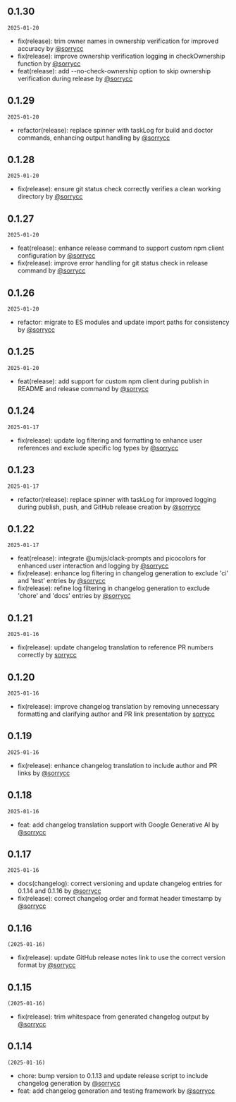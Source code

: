 ## 0.1.30

`2025-01-20`

- fix(release): trim owner names in ownership verification for improved accuracy by [@sorrycc](https://github.com/sorrycc)
- fix(release): improve ownership verification logging in checkOwnership function by [@sorrycc](https://github.com/sorrycc)
- feat(release): add --no-check-ownership option to skip ownership verification during release by [@sorrycc](https://github.com/sorrycc)


## 0.1.29

`2025-01-20`

- refactor(release): replace spinner with taskLog for build and doctor commands, enhancing output handling by [@sorrycc](https://github.com/sorrycc)


## 0.1.28

`2025-01-20`

- fix(release): ensure git status check correctly verifies a clean working directory by [@sorrycc](https://github.com/sorrycc)


## 0.1.27

`2025-01-20`

- feat(release): enhance release command to support custom npm client configuration by [@sorrycc](https://github.com/sorrycc)
- fix(release): improve error handling for git status check in release command by [@sorrycc](https://github.com/sorrycc)


## 0.1.26

`2025-01-20`

- refactor: migrate to ES modules and update import paths for consistency by [@sorrycc](https://github.com/sorrycc)


## 0.1.25

`2025-01-20`

- feat(release): add support for custom npm client during publish in README and release command by [@sorrycc](https://github.com/sorrycc)


## 0.1.24

`2025-01-17`

- fix(release): update log filtering and formatting to enhance user references and exclude specific log types by [@sorrycc](https://github.com/sorrycc)


## 0.1.23

`2025-01-17`

- refactor(release): replace spinner with taskLog for improved logging during publish, push, and GitHub release creation by [@sorrycc](https://github.com/sorrycc)


## 0.1.22

`2025-01-17`

- feat(release): integrate @umijs/clack-prompts and picocolors for enhanced user interaction and logging by [@sorrycc](https://github.com/sorrycc)
- fix(release): enhance log filtering in changelog generation to exclude 'ci' and 'test' entries by [@sorrycc](https://github.com/sorrycc)
- fix(release): refine log filtering in changelog generation to exclude 'chore' and 'docs' entries by [@sorrycc](https://github.com/sorrycc)


## 0.1.21

`2025-01-16`

- fix(release): update changelog translation to reference PR numbers correctly by [sorrycc](https://github.com/sorrycc)


## 0.1.20

`2025-01-16`

- fix(release): improve changelog translation by removing unnecessary formatting and clarifying author and PR link presentation by [sorrycc](https://github.com/sorrycc)


## 0.1.19

`2025-01-16`

- fix(release): enhance changelog translation to include author and PR links by [@sorrycc](https://github.com/sorrycc)


## 0.1.18

`2025-01-16`

- feat: add changelog translation support with Google Generative AI by [@sorrycc](https://github.com/sorrycc)


## 0.1.17

`2025-01-16`

- docs(changelog): correct versioning and update changelog entries for 0.1.14 and 0.1.16 by [@sorrycc](https://github.com/sorrycc)
- fix(release): correct changelog order and format header timestamp by [@sorrycc](https://github.com/sorrycc)


## 0.1.16

`(2025-01-16)`

- fix(release): update GitHub release notes link to use the correct version format by [@sorrycc](https://github.com/sorrycc)

## 0.1.15

`(2025-01-16)`

- fix(release): trim whitespace from generated changelog output by [@sorrycc](https://github.com/sorrycc)

## 0.1.14

`(2025-01-16)`

- chore: bump version to 0.1.13 and update release script to include changelog generation by [@sorrycc](https://github.com/sorrycc)
- feat: add changelog generation and testing framework by [@sorrycc](https://github.com/sorrycc)
